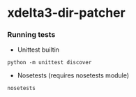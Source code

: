 xdelta3-dir-patcher
===================

### Running tests
- Unittest builtin
```
python -m unittest discover
```

- Nosetests (requires nosetests module)
```
nosetests
```

